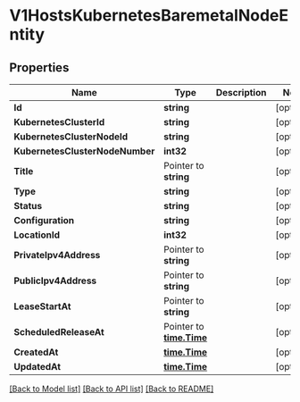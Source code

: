# V1HostsKubernetesBaremetalNodeEntity

## Properties

Name | Type | Description | Notes
------------ | ------------- | ------------- | -------------
**Id** | **string** |  | [optional] 
**KubernetesClusterId** | **string** |  | [optional] 
**KubernetesClusterNodeId** | **string** |  | [optional] 
**KubernetesClusterNodeNumber** | **int32** |  | [optional] 
**Title** | Pointer to **string** |  | [optional] 
**Type** | **string** |  | [optional] 
**Status** | **string** |  | [optional] 
**Configuration** | **string** |  | [optional] 
**LocationId** | **int32** |  | [optional] 
**PrivateIpv4Address** | Pointer to **string** |  | [optional] 
**PublicIpv4Address** | Pointer to **string** |  | [optional] 
**LeaseStartAt** | Pointer to **string** |  | [optional] 
**ScheduledReleaseAt** | Pointer to [**time.Time**](time.Time.md) |  | [optional] 
**CreatedAt** | [**time.Time**](time.Time.md) |  | [optional] 
**UpdatedAt** | [**time.Time**](time.Time.md) |  | [optional] 

[[Back to Model list]](../README.md#documentation-for-models) [[Back to API list]](../README.md#documentation-for-api-endpoints) [[Back to README]](../README.md)


